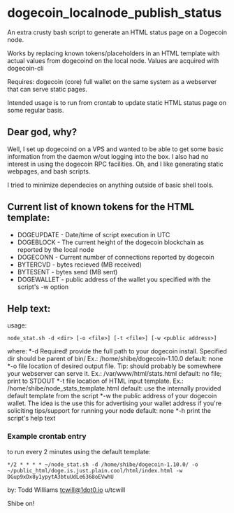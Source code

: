 # dogecoin_localnode_publish_status

An extra crusty bash script to generate an HTML status page on a Dogecoin node.

Works by replacing known tokens/placeholders in an HTML template with actual values from dogecoind on the local node.  Values are acquired with dogecoin-cli

Requires: dogecoin (core) full wallet on the same system as a webserver that can serve static pages.

Intended usage is to run from crontab to update static HTML status page on some regular basis.

## Dear god, why?

Well, I set up dogecoind on a VPS and wanted to be able to get some basic information from the daemon w/out logging into the box.  I also had no interest in using the dogecoin RPC facilities.  Oh, and I like generating static webpages, and bash scripts.

I tried to minimize dependecies on anything outside of basic shell tools.

## Current list of known tokens for the HTML template:
* DOGEUPDATE - Date/time of script execution in UTC
* DOGEBLOCK - The current height of the dogecoin blockchain as reported by the local node
* DOGECONN - Current number of connections reported by dogecoin
* BYTERCVD - bytes recieved (MB received)
* BYTESENT - bytes send (MB sent)
* DOGEWALLET - public address of the wallet you specified with the script's -w option 

## Help text:

usage:
```
node_stat.sh -d <dir> [-o <file>] [-t <file>] [-w <public address>]
```
where:
*-d  Required!  provide the full path to your dogecoin install.
        Specified dir should be parent of bin/
        Ex.: /home/shibe/dogecoin-1.10.0
        default: none
*-o  file location of desired output file.
        Tip: should probably be somewhere your webserver can serve it.
        Ex.: /var/www/html/stats.html
        default: no file; print to STDOUT
*-t  file location of HTML input template.
        Ex.: /home/shibe/node_stats_template.html
        default: use the internally provided default template from the script
 *-w  the public address of your dogecoin wallet.
        The idea is the use this for advertising your wallet address if you're
        soliciting tips/support for running your node
        default: none
  *-h print the script's help text

### Example crontab entry
to run every 2 minutes using the default template:
```
*/2 * * * * ~/node_stat.sh -d /home/shibe/dogecoin-1.10.0/ -o ~/public_html/doge.is.just.plain.cool/html/index.html -w DGup9xDx8y1ypytA3btuUdLe6368oEVwhU
```
by: 
Todd Williams
tcwill@1dot0.io
u/tcwill

Shibe on!
